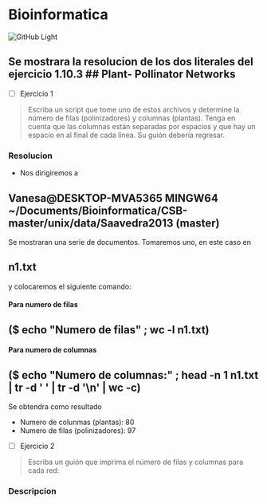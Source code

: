 # Bioinformatica
![GitHub Light](https://www.google.com/search?q=bioinform%C3%A1tica&rlz=1C1CHBF_esEC979EC980&source=lnms&tbm=isch&sa=X&ved=2ahUKEwiQnP3u9Nz0AhXAQjABHb3OAusQ_AUoAXoECAIQAw&biw=600&bih=575&dpr=1#imgrc=91HYtj9pprq3NM)

## Se mostrara la resolucion de los dos literales del ejercicio 1.10.3 ## Plant- Pollinator Networks


- [ ] Ejercicio 1
> Escriba un script que tome uno de estos archivos y determine la
número de filas (polinizadores) y columnas (plantas). Tenga en cuenta que
las columnas están separadas por espacios y que hay un espacio en
al final de cada línea. Su guión debería regresar. 


### Resolucion  
- Nos dirigiremos a 
## Vanesa@DESKTOP-MVA5365 MINGW64 ~/Documents/Bioinformatica/CSB-master/unix/data/Saavedra2013 (master)
 Se mostraran una serie de documentos. Tomaremos uno, en este caso en 
 ## n1.txt 
 y colocaremos el siguiente comando: 
#### Para numero de filas
## ($ echo "Numero de filas" ; wc -l n1.txt)
#### Para numero de columnas
## ($ echo "Numero de columnas:" ; head -n 1 n1.txt | tr -d ' ' | tr -d '\n' | wc -c)
Se obtendra como resultado
- Numero de colunmas (plantas): 80
- Numero de filas (polinizadores): 97


- [ ] Ejercicio 2
> Escriba un guión que imprima el número de filas y
columnas para cada red:

### Descripcion 

